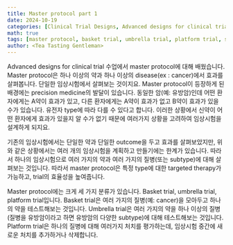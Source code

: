 ```yaml
---
title: Master protocol part 1
date: 2024-10-19
categories: [Clinical Trial Designs, Advanced designs for clinical trial]
math: true
tags: [master protocol, basket trial, umbrella trial, platform trial, subtype, oncology, clinical trial]     # TAG names should always be lowercase
author: <Tea Tasting Gentleman>
---
```


Advanced designs for clinical trial 수업에서 master protocol에 대해 배웠습니다. Master protocol은 하나 이상의 약과 하나 이상의 disease(ex : cancer)에서 효과를 살펴봅니다. 단일한 임상시험에서 살펴보는 것이지요. Master protocol이 등장하게 된 배경에는 precision medicine의 발달이 있습니다. 동일한 암(예: 유방암)인데 어떤 환자에게는 A약이 효과가 있고, 다른 환자에게는 A약이 효과가 없고 B약이 효과가 있을 수가 있습니다. 유전자 type에 따라 다를 수 있다고 합니다. 이러한 상황에서 신약이 어떤 환자에게 효과가 있을지 알 수가 없기 때문에 여러가지 상황을 고려하여 임상시험을 설계하게 되지요.

 

기존의 임상시험에서는 단일한 약과 단일한 outcome을 두고 효과를 살펴보았지만, 위와 같은 상황에서는 여러 개의 임상시험을 계획하고 만들기에는 한계가 있습니다. 따라서 하나의 임상시험으로 여러 가지의 약과 여러 가지의 질병(또는 subtype)에 대해 살펴보는 것입니다. 따라서 master protocol은 특정 type에 대한 targeted therapy가 가능하고, trial의 효율성을 높여줍니다.

 

Master protocol에는 크게 세 가지 분류가 있습니다. Basket trial, umbrella trial, platform trial입니다. Basket trial은 여러 가지의 질병(예: cancer)을 모아두고 하나의 약을 테스트해보는 것입니다. Umbrella trial은 여러 가지의 약을 하나 이상의 질병(질병을 유방암이라고 하면 유방암의 다양한 subtype)에 대해 테스트해보는 것입니다. Platform trial은 하나의 질병에 대해 여러가지 처치를 평가하는데, 임상시험 중간에 새로운 처치를 추가하거나 삭제합니다.